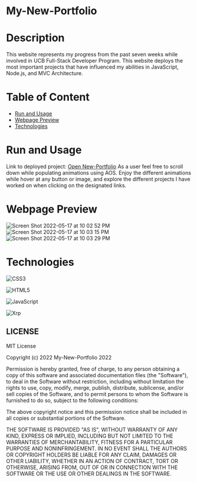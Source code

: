 # My-New-Portfolio

# Description
This website represents my progress from the past seven weeks while involved in UCB Full-Stack Developer Program. This website deploys the most important projects that have influenced my abilities in JavaScript, Node.js, and MVC Architecture. 

# Table of Content

* [Run and Usage](#run-and-usage)
* [Webpage Preview](#webpage-preview)
* [Technologies](#technologies)


# Run and Usage
Link to deployed project: [Open New-Portfolio](https://wau00.github.io/My-New-Portofolio-/) 
As a user feel free to scroll down while populating animations using AOS. Enjoy the different animations while hover at any button or image, and explore the different projects I have worked on when clicking on the designated links. 

# Webpage Preview

![Screen Shot 2022-05-17 at 10 02 52 PM](https://user-images.githubusercontent.com/99919050/168960996-1a0dc64a-a508-45d9-9ba6-fccde110322a.png)
![Screen Shot 2022-05-17 at 10 03 15 PM](https://user-images.githubusercontent.com/99919050/168961000-adb03c68-1c14-4462-85e3-a759098a617a.png)
![Screen Shot 2022-05-17 at 10 03 29 PM](https://user-images.githubusercontent.com/99919050/168961007-3b23bbc7-74a1-44b6-9902-62e308efc61d.png)

# Technologies

![CSS3](https://img.shields.io/badge/css3-%231572B6.svg?style=for-the-badge&logo=css3&logoColor=white)

![HTML5](https://img.shields.io/badge/html5-%23E34F26.svg?style=for-the-badge&logo=html5&logoColor=white)

![JavaScript](https://img.shields.io/badge/javascript-%23323330.svg?style=for-the-badge&logo=javascript&logoColor=%23F7DF1E)

![Xrp](https://img.shields.io/badge/AOS-black?style=for-the-badge&logo=xrp&logoColor=white)

## **LICENSE**

MIT License

Copyright (c) 2022 My-New-Portfolio 2022

Permission is hereby granted, free of charge, to any person obtaining a copy of this software and associated documentation files (the "Software"), to deal in the Software without restriction, including without limitation the rights to use, copy, modify, merge, publish, distribute, sublicense, and/or sell copies of the Software, and to permit persons to whom the Software is furnished to do so, subject to the following conditions:

The above copyright notice and this permission notice shall be included in all copies or substantial portions of the Software.

THE SOFTWARE IS PROVIDED "AS IS", WITHOUT WARRANTY OF ANY KIND, EXPRESS OR IMPLIED, INCLUDING BUT NOT LIMITED TO THE WARRANTIES OF MERCHANTABILITY, FITNESS FOR A PARTICULAR PURPOSE AND NONINFRINGEMENT. IN NO EVENT SHALL THE AUTHORS OR COPYRIGHT HOLDERS BE LIABLE FOR ANY CLAIM, DAMAGES OR OTHER LIABILITY, WHETHER IN AN ACTION OF CONTRACT, TORT OR OTHERWISE, ARISING FROM, OUT OF OR IN CONNECTION WITH THE SOFTWARE OR THE USE OR OTHER DEALINGS IN THE SOFTWARE.
